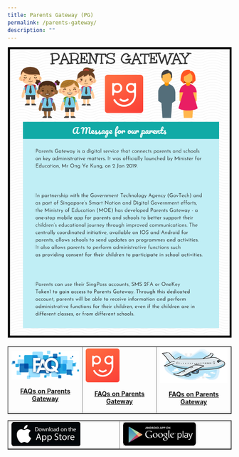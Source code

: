 ```yaml
---
title: Parents Gateway (PG)
permalink: /parents-gateway/
description: ""
---
```

<img src="/images/pg1.png"><br>
<table style="border-collapse: collapse; width: 100%;" border="1">
<tbody>
<tr>
<td style="width: 33.3333%;"><a href="/files/Parents-Gateway-User-Guide.pdf"><img style="width: 100%;" src="/images/pg2.png" /></a>
<p style="text-align: center;"><a href="/files/Parents-Gateway-User-Guide.pdf" target="_blank" rel="noopener"><strong>FAQs on Parents Gateway</strong></a></p></td>
<td style="width: 33.3333%;"><a href="/files/Parents-Gateway-User-Guide.pdf"><img style="width: 50%;" src="/images/pg3.png" /></a>
<p style="text-align: center;"><a href="/files/Parents-Gateway-User-Guide.pdf" target="_blank" rel="noopener"><strong>FAQs on Parents Gateway</strong></a></p></td>
<td style="width: 33.3333%;"><a href="/files/PG-Travel-Declaration-Guide.pdf"><img style="width: 100%;" src="/images/pg4.png" /></a>
<p style="text-align: center;"><a href="/files/PG-Travel-Declaration-Guide.pdf" target="_blank" rel="noopener"><strong>FAQs on Parents Gateway</strong></a></p></td>
</tr>
</tbody>
</table>
<table style="border-collapse: collapse; width: 100%;" border="1">
<tbody>
<tr>
<td style="width: 50%;"><a href="https://apps.apple.com/sg/app/parents-gateway/id1267198708"><img style="width: 66%;" src="/images/apple.jpg" /></a></td>
<td style="width: 50%;"><a href="https://play.google.com/store/apps/details?id=com.moe.pgp&hl=en_SG"><img style="width: 70%;" src="/images/google.jpg" /></a></td>
</tr>
</tbody>
</table>